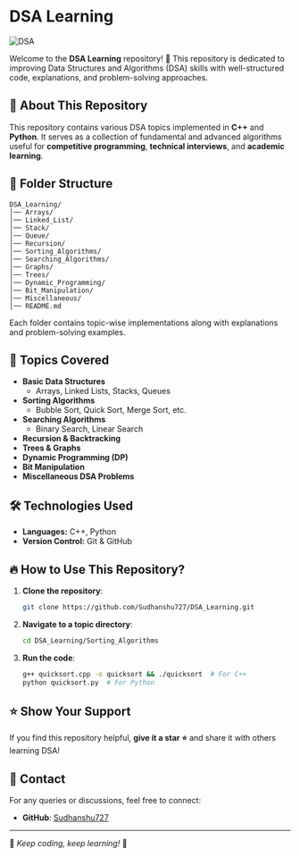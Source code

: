 # DSA Learning

![DSA](https://img.shields.io/badge/Data%20Structures%20%26%20Algorithms-Learning-blue)

Welcome to the **DSA Learning** repository! 🚀 This repository is dedicated to improving Data Structures and Algorithms (DSA) skills with well-structured code, explanations, and problem-solving approaches.

## 📌 About This Repository
This repository contains various DSA topics implemented in **C++** and **Python**. It serves as a collection of fundamental and advanced algorithms useful for **competitive programming**, **technical interviews**, and **academic learning**.

## 📂 Folder Structure
```
DSA_Learning/
│── Arrays/
│── Linked_List/
│── Stack/
│── Queue/
│── Recursion/
│── Sorting_Algorithms/
│── Searching_Algorithms/
│── Graphs/
│── Trees/
│── Dynamic_Programming/
│── Bit_Manipulation/
│── Miscellaneous/
│── README.md
```
Each folder contains topic-wise implementations along with explanations and problem-solving examples.

## 🚀 Topics Covered
- **Basic Data Structures**
  - Arrays, Linked Lists, Stacks, Queues
- **Sorting Algorithms**
  - Bubble Sort, Quick Sort, Merge Sort, etc.
- **Searching Algorithms**
  - Binary Search, Linear Search
- **Recursion & Backtracking**
- **Trees & Graphs**
- **Dynamic Programming (DP)**
- **Bit Manipulation**
- **Miscellaneous DSA Problems**

## 🛠️ Technologies Used
- **Languages:** C++, Python
- **Version Control:** Git & GitHub

## 🔥 How to Use This Repository?
1. **Clone the repository**:
   ```sh
   git clone https://github.com/Sudhanshu727/DSA_Learning.git
   ```
2. **Navigate to a topic directory**:
   ```sh
   cd DSA_Learning/Sorting_Algorithms
   ```
3. **Run the code**:
   ```sh
   g++ quicksort.cpp -o quicksort && ./quicksort  # For C++
   python quicksort.py  # For Python
   ```

## ⭐ Show Your Support
If you find this repository helpful, **give it a star ⭐** and share it with others learning DSA!

## 📧 Contact
For any queries or discussions, feel free to connect:
- **GitHub**: [Sudhanshu727](https://github.com/Sudhanshu727)

---
📌 *Keep coding, keep learning!* 🚀

